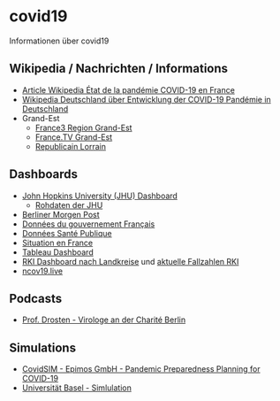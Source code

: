 # covid19
Informationen über covid19

## Wikipedia / Nachrichten / Informations
  - [Article Wikipedia État de la pandémie COVID-19 en France](https://fr.wikipedia.org/wiki/Pand%C3%A9mie_de_maladie_%C3%A0_coronavirus_de_2020_en_France)
  - [Wikipedia Deutschland über Entwicklung der COVID-19 Pandémie in Deutschland](https://de.wikipedia.org/wiki/COVID-19-F%C3%A4lle_in_Deutschland)
  - Grand-Est
    - [France3 Region Grand-Est](https://france3-regions.francetvinfo.fr/grand-est/)
    - [France.TV Grand-Est](https://www.france.tv/france-3/grand-est/)
    - [Republicain Lorrain](https://www.republicain-lorrain.fr/)
  
## Dashboards
  - [John Hopkins University (JHU) Dashboard](https://www.arcgis.com/apps/opsdashboard/index.html#/bda7594740fd40299423467b48e9ecf6)
    - [Rohdaten der JHU](https://github.com/CSSEGISandData/COVID-19)
  - [Berliner Morgen Post](https://interaktiv.morgenpost.de/corona-virus-karte-infektionen-deutschland-weltweit/)
  - [Données du gouvernement Français](https://www.gouvernement.fr/info-coronavirus/carte-et-donnees)
  - [Données Santé Publique](https://geodes.santepubliquefrance.fr/#bbox=155137,6605989,982620,725236&c=indicator&f=0&i=sursaud_corona_quot.nbre_hospit_corona&s=2020-04-03&selcodgeo=44&t=a01&view=map1)
  - [Situation en France](https://mapthenews.maps.arcgis.com/apps/opsdashboard/index.html#/5e09dff7cb434fb194e22261689e2887)
  - [Tableau Dashboard](https://public.tableau.com/profile/covid.19.data.resource.hub#!/vizhome/COVID-19Cases_15840488375320/COVID-19Cases)
  - [RKI Dashboard nach Landkreise](https://experience.arcgis.com/experience/478220a4c454480e823b17327b2bf1d4/page/page_1/) und [aktuelle Fallzahlen RKI](https://www.rki.de/DE/Content/InfAZ/N/Neuartiges_Coronavirus/Fallzahlen.html)
  - [ncov19.live](https://ncov2019.live/)
  
## Podcasts
  - [Prof. Drosten - Virologe an der Charité Berlin](https://www.ndr.de/nachrichten/info/podcast4684.html)
  
## Simulations
  - [CovidSIM - Epimos GmbH - Pandemic Preparedness Planning for COVID-19](http://covidsim.eu/)
  - [Universität Basel - Simlulation](https://neherlab.org/covid19/)
